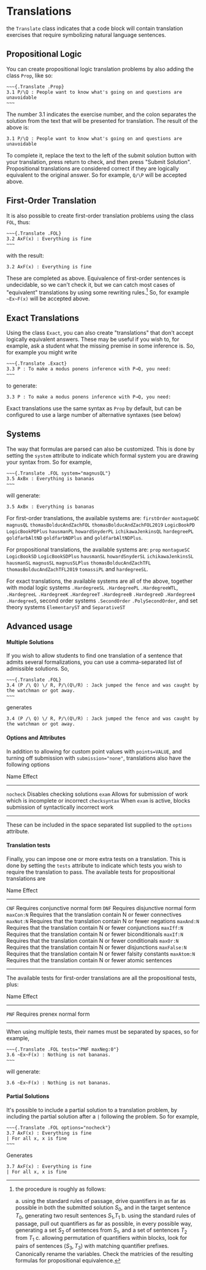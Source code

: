 # Translations 

the `Translate` class indicates that a code block will contain translation
exercises that require symbolizing natural language sentences.

## Propositional Logic

You can create propositional logic translation problems by also adding the
class `Prop`, like so:

    ~~~{.Translate .Prop}
    3.1 P/\Q : People want to know what's going on and questions are unavoidable
    ~~~

The number 3.1 indicates the exercise number, and the colon separates the
solution from the text that will be presented for translation. The result of
the above is:

~~~{.Translate .Prop}
3.1 P/\Q : People want to know what's going on and questions are unavoidable
~~~

To complete it, replace the text to the left of the submit solution button with
your translation, press return to check, and then press "Submit Solution".
Propositional translations are considered correct if they are logically
equivalent to the original answer. So for example, `Q/\P` will be accepted
above.

## First-Order Translation

It is also possible to create first-order translation problems using the class `FOL`, thus:

    ~~~{.Translate .FOL}
    3.2 AxF(x) : Everything is fine
    ~~~

with the result:

~~~{.Translate .FOL}
3.2 AxF(x) : Everything is fine
~~~

These are completed as above. Equivalence of first-order sentences is
undecidable, so we can't check it, but we can catch most cases of "equivalent"
translations by using some rewriting rules.[^1] So, for example `~Ex~F(x)` will
be accepted above.

[^1]: the procedure is roughly as follows:

    a. using the standard rules of passage, drive quantifiers in as far as possible
       in both the submitted solution $S_0$, and in the target sentence $T_0$, generating two
       result sentences $S_1$,$T_1$
    b. using the standard rules of passage, pull out quantifiers as far as
       possible, in every possible way, generating a set $S_2$ of sentences from
       $S_1$, and a set of sentences $T_2$ from $T_1$
    c. allowing permutation of quantifiers within blocks, look for pairs of
       sentences $(S_3,T_3)$ with matching quantifier prefixes. Canonically
       rename the variables. Check the matricies of the resulting formulas for
       propositional equivalence.

## Exact Translations

Using the class `Exact`, you can also create "translations" that don't accept
logically equivalent answers. These may be useful if you wish to, for example,
ask a student what the missing premise in some inference is. So, for example
you might write

    ~~~{.Translate .Exact}
    3.3 P : To make a modus ponens inference with P→Q, you need:
    ~~~

to generate:

~~~{.Translate .Exact}
3.3 P : To make a modus ponens inference with P→Q, you need:
~~~

Exact translations use the same syntax as `Prop` by default, but can be
configured to use a large number of alternative syntaxes (see below)

## Systems

The way that formulas are parsed can also be customized. This is done by
setting the `system` attribute to indicate which formal system you are drawing
your syntax from. So for example, 

    ~~~{.Translate .FOL system="magnusQL"}
    3.5 AxBx : Everything is bananas
    ~~~

will generate:

~~~{.Translate .FOL system="magnusQL"}
3.5 AxBx : Everything is bananas
~~~

For first-order translations, the available systems are: `firstOrder`
`montagueQC` `magnusQL` `thomasBolducAndZachFOL` `thomasBolducAndZachFOL2019`
`LogicBookPD` `LogicBookPDPlus` `hausmanPL` `howardSnyderPL`
`ichikawaJenkinsQL` `hardegreePL` `goldfarbAltND` `goldfarbNDPlus` and
`goldfarbAltNDPlus`. 

For propositional translations, the available systems are: `prop` `montagueSC`
`LogicBookSD` `LogicBookSDPlus` `hausmanSL` `howardSnyderSL`
`ichikawaJenkinsSL` `hausmanSL` `magnusSL` `magnusSLPlus`
`thomasBolducAndZachTFL` `thomasBolducAndZachTFL2019` `tomassiPL` and
`hardegreeSL`.

For exact translations, the available systems are all of the above, together
with modal logic systems `.HardegreeSL` `.HardegreePL` `.HardegreeWTL`,
`.HardegreeL` `.HardegreeK` `.HardegreeT` `.HardegreeB` `.HardegreeD`
`.Hardegree4` `.Hardegree5`, second order systems `.SecondOrder`
`.PolySecondOrder`,  and set theory systems `ElementaryST` and
`SeparativeST` 

## Advanced usage

#### Multiple Solutions

If you wish to allow students to find one translation of a sentence that admits
several formalizations, you can use a comma-separated list of admissible
solutions. So, 

    ~~~{.Translate .FOL}
    3.4 (P /\ Q) \/ R, P/\(Q\/R) : Jack jumped the fence and was caught by the watchman or got away.
    ~~~

generates 

~~~{.Translate .FOL}
3.4 (P /\ Q) \/ R, P/\(Q\/R) : Jack jumped the fence and was caught by the watchman or got away.
~~~

#### Options and Attributes

In addition to allowing for custom point values with `points=VALUE`, and
turning off submission with `submission="none"`, translations also have the
following options

<div class="table">

Name                     Effect
------------------------ ------------------------------------------------------------------------
`nocheck`                Disables checking solutions
`exam`                   Allows for submission of work which is incomplete or incorrect
`checksyntax`            When `exam` is active, blocks submission of syntactically incorrect work
------------------------ ------------------------------------------------------------------------

</div>

These can be included in the space separated list supplied to the `options`
attribute. 

#### Translation tests

Finally, you can impose one or more extra tests on a translation. This is done
by setting the `tests` attribute to indicate which tests you wish to require
the translation to pass. The available tests for propositional translations are

<div class="table">

Name                     Effect
------------------------ ------------------------------------------------------------------
`CNF`                    Requires conjunctive normal form
`DNF`                    Requires disjunctive normal form
`maxCon:N`               Requires that the translation contain N or fewer connectives
`maxNot:N`               Requires that the translation contain N or fewer negations
`maxAnd:N`               Requires that the translation contain N or fewer conjunctions
`maxIff:N`               Requires that the translation contain N or fewer biconditionals
`maxIf:N`                Requires that the translation contain N or fewer conditionals
`maxOr:N`                Requires that the translation contain N or fewer disjunctions
`maxFalse:N`             Requires that the translation contain N or fewer falsity constants
`maxAtom:N`              Requires that the translation contain N or fewer atomic sentences
------------------------ ------------------------------------------------------------------

</div>
 
The available tests for first-order translations are all the propositional
tests, plus:

<div class="table">

Name                     Effect
------------------------ ------------------------------------------------------------------
`PNF`                    Requires prenex normal form
------------------------ ------------------------------------------------------------------

</div>

When using multiple tests, their names must be separated by spaces, so for
example,

    ~~~{.Translate .FOL tests="PNF maxNeg:0"}
    3.6 ~Ex~F(x) : Nothing is not bananas.
    ~~~

will generate:

~~~{.Translate .FOL tests="PNF maxNeg:0"}
3.6 ~Ex~F(x) : Nothing is not bananas.
~~~

#### Partial Solutions

It's possible to include a partial solution to a translation problem, by
including the partial solution after a `|` following the problem. So for
example,

    ~~~{.Translate .FOL options="nocheck"}
    3.7 AxF(x) : Everything is fine
    | For all x, x is fine
    ~~~

Generates

~~~{.Translate .FOL options="nocheck"}
3.7 AxF(x) : Everything is fine
| For all x, x is fine
~~~

